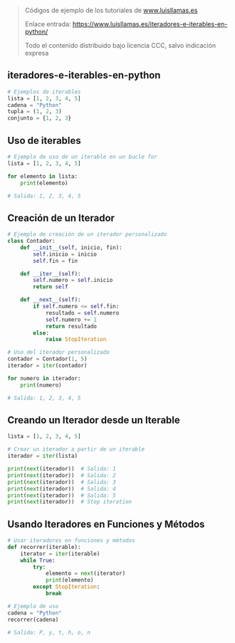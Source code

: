 > Códigos de ejemplo de los tutoriales de www.luisllamas.es
>
> Enlace entrada: https://www.luisllamas.es/iteradores-e-iterables-en-python/
>
> Todo el contenido distribuido bajo licencia CCC, salvo indicación expresa

## iteradores-e-iterables-en-python
```python
# Ejemplos de iterables
lista = [1, 2, 3, 4, 5]
cadena = "Python"
tupla = (1, 2, 3)
conjunto = {1, 2, 3}
```


## Uso de iterables
```python
# Ejemplo de uso de un iterable en un bucle for
lista = [1, 2, 3, 4, 5]

for elemento in lista:
    print(elemento)

# Salida: 1, 2, 3, 4, 5
```


## Creación de un Iterador
```python
# Ejemplo de creación de un iterador personalizado
class Contador:
    def __init__(self, inicio, fin):
        self.inicio = inicio
        self.fin = fin

    def __iter__(self):
        self.numero = self.inicio
        return self

    def __next__(self):
        if self.numero <= self.fin:
            resultado = self.numero
            self.numero += 1
            return resultado
        else:
            raise StopIteration

# Uso del iterador personalizado
contador = Contador(1, 5)
iterador = iter(contador)

for numero in iterador:
    print(numero)

# Salida: 1, 2, 3, 4, 5
```


## Creando un Iterador desde un Iterable
```python
lista = [1, 2, 3, 4, 5]

# Crear un iterador a partir de un iterable
iterador = iter(lista)

print(next(iterador))  # Salida: 1
print(next(iterador))  # Salida: 2
print(next(iterador))  # Salida: 3
print(next(iterador))  # Salida: 4
print(next(iterador))  # Salida: 5
print(next(iterador))  # Stop iteration
```


## Usando Iteradores en Funciones y Métodos
```python
# Usar iteradores en funciones y métodos
def recorrer(iterable):
    iterator = iter(iterable)
    while True:
        try:
            elemento = next(iterator)
            print(elemento)
        except StopIteration:
            break

# Ejemplo de uso
cadena = "Python"
recorrer(cadena)

# Salida: P, y, t, h, o, n
```


